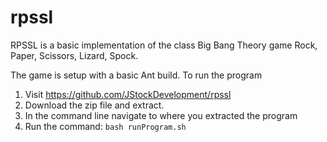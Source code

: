 # rpssl
RPSSL is a basic implementation of the class Big Bang Theory game Rock, Paper, Scissors, Lizard, Spock.


The game is setup with a basic Ant build. To run the program

1. Visit https://github.com/JStockDevelopment/rpssl
2. Download the zip file and extract. 
3. In the command line navigate to where you extracted the program
4. Run the command: `bash runProgram.sh`